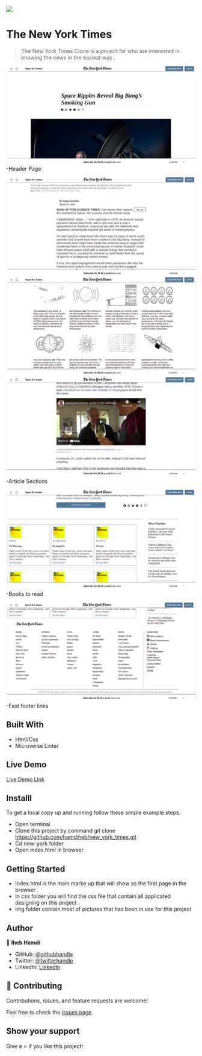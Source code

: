![](https://img.shields.io/badge/Microverse-blueviolet)

# The New York Times

> The New York Times Clone is a project for who are interested in knowing the news in the easiest way .

![screenshot](./img/screenshot/1.png)
-Header Page

![screenshot](./img/screenshot/2.png)
![screenshot](./img/screenshot/3.png)
![screenshot](./img/screenshot/4.png)
-Article Sections

![screenshot](./img/screenshot/5.png)
-Books to read

![screenshot](./img/screenshot/6.png)
-Fast footer links

## Built With

- Html/Css
- Microverse Linter


## Live Demo

[Live Demo Link](https://hamdiheb.github.io/new_york_times/)


## Installl

To get a local copy up and running follow these simple example steps.
- Open terminal
- Clone this project by command git clone https://github.com/hamdiheb/new_york_times.git
- Cd new-york folder
- Open index.html in browser

## Getting Started 
- Index.html is the main marke up that will show as the first page in the browser .
- In css folder you will find the css file that contain all applicated designing on this project .
- Img folder contain most of pictures that has been in use for this project

## Author

👤 **Iheb Hamdi**

- GitHub: [@githubhandle](https://github.com/hamdiheb)
- Twitter: [@twitterhandle](https://twitter.com/hamdiheb)
- LinkedIn: [LinkedIn](https://www.linkedin.com/in/hamdi-iheb-b3ba16206/)


## 🤝 Contributing

Contributions, issues, and feature requests are welcome!

Feel free to check the [issues page](https://github.com/hamdiheb/new_york_times/issues/2).


## Show your support

Give a ⭐️ if you like this project!
